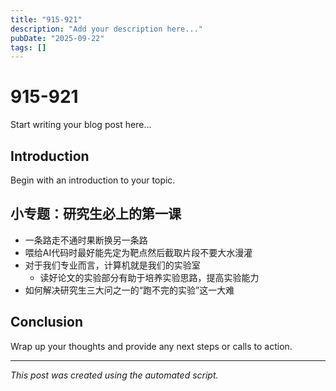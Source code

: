 ```yaml
---
title: "915-921"
description: "Add your description here..."
pubDate: "2025-09-22"
tags: []
---
```


# 915-921

Start writing your blog post here...

## Introduction

Begin with an introduction to your topic.

## 小专题：研究生必上的第一课

- 一条路走不通时果断换另一条路
- 喂给AI代码时最好能先定为靶点然后截取片段不要大水漫灌
- 对于我们专业而言，计算机就是我们的实验室
    - 读好论文的实验部分有助于培养实验思路，提高实验能力
- 如何解决研究生三大问之一的“跑不完的实验”这一大难

## Conclusion

Wrap up your thoughts and provide any next steps or calls to action.

---

*This post was created using the automated script.*
